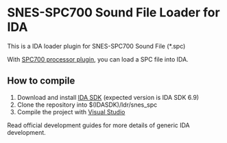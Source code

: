 SNES-SPC700 Sound File Loader for IDA
=====================================

This is a IDA loader plugin for SNES-SPC700 Sound File (*.spc)

With [SPC700 processor plugin](https://github.com/gocha/ida-spc700-module), you can load a SPC file into IDA.

How to compile
--------------

1. Download and install [IDA SDK](https://www.hex-rays.com/products/ida/support/download.shtml) (expected version is IDA SDK 6.9)
2. Clone the repository into $(IDASDK)/ldr/snes_spc
3. Compile the project with [Visual Studio](https://www.visualstudio.com/downloads/download-visual-studio-vs.aspx)

Read official development guides for more details of generic IDA development.
